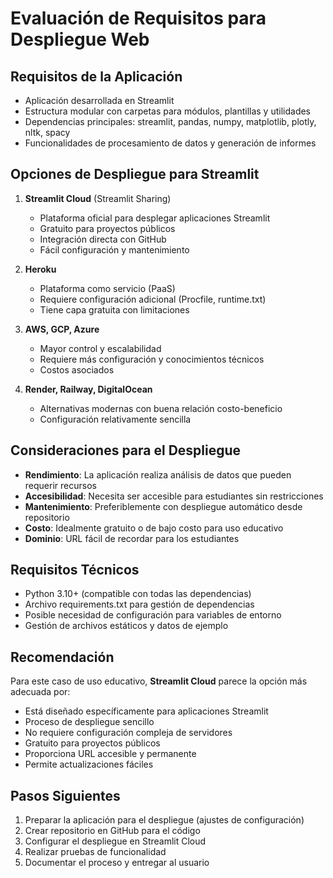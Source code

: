 # Evaluación de Requisitos para Despliegue Web

## Requisitos de la Aplicación
- Aplicación desarrollada en Streamlit
- Estructura modular con carpetas para módulos, plantillas y utilidades
- Dependencias principales: streamlit, pandas, numpy, matplotlib, plotly, nltk, spacy
- Funcionalidades de procesamiento de datos y generación de informes

## Opciones de Despliegue para Streamlit
1. **Streamlit Cloud** (Streamlit Sharing)
   - Plataforma oficial para desplegar aplicaciones Streamlit
   - Gratuito para proyectos públicos
   - Integración directa con GitHub
   - Fácil configuración y mantenimiento

2. **Heroku**
   - Plataforma como servicio (PaaS)
   - Requiere configuración adicional (Procfile, runtime.txt)
   - Tiene capa gratuita con limitaciones

3. **AWS, GCP, Azure**
   - Mayor control y escalabilidad
   - Requiere más configuración y conocimientos técnicos
   - Costos asociados

4. **Render, Railway, DigitalOcean**
   - Alternativas modernas con buena relación costo-beneficio
   - Configuración relativamente sencilla

## Consideraciones para el Despliegue
- **Rendimiento**: La aplicación realiza análisis de datos que pueden requerir recursos
- **Accesibilidad**: Necesita ser accesible para estudiantes sin restricciones
- **Mantenimiento**: Preferiblemente con despliegue automático desde repositorio
- **Costo**: Idealmente gratuito o de bajo costo para uso educativo
- **Dominio**: URL fácil de recordar para los estudiantes

## Requisitos Técnicos
- Python 3.10+ (compatible con todas las dependencias)
- Archivo requirements.txt para gestión de dependencias
- Posible necesidad de configuración para variables de entorno
- Gestión de archivos estáticos y datos de ejemplo

## Recomendación
Para este caso de uso educativo, **Streamlit Cloud** parece la opción más adecuada por:
- Está diseñado específicamente para aplicaciones Streamlit
- Proceso de despliegue sencillo
- No requiere configuración compleja de servidores
- Gratuito para proyectos públicos
- Proporciona URL accesible y permanente
- Permite actualizaciones fáciles

## Pasos Siguientes
1. Preparar la aplicación para el despliegue (ajustes de configuración)
2. Crear repositorio en GitHub para el código
3. Configurar el despliegue en Streamlit Cloud
4. Realizar pruebas de funcionalidad
5. Documentar el proceso y entregar al usuario
